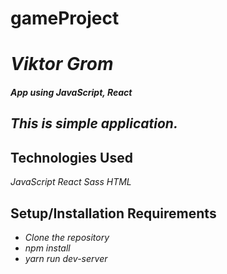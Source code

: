# gameProject

# _Viktor Grom_

#### _App using JavaScript, React_

##  _This is simple application._

## Technologies Used

_JavaScript_
_React_
_Sass_
_HTML_

## Setup/Installation Requirements

* _Clone the repository_
* _npm install_
* _yarn run dev-server_

